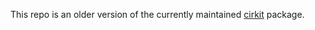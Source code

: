  This repo is an older version of the currently maintained [cirkit](https://github.com/april-tools/cirkit) package.
